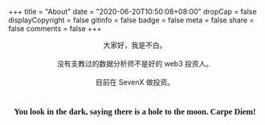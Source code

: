 +++
title = "About"
date = "2020-06-20T10:50:08+08:00"
dropCap = false
displayCopyright = false
gitinfo = false
badge = false
meta = false
share = false
comments = false
+++



<center> 大家好，我是不白。</center><br>

<center>没有支教过的数据分析师不是好的 web3 投资人。</center><br>

<center>目前在 SevenX 做投资。</center><br>

<center><h3 class="viva-la-vida" style="font-family:'ZCOOL XiaoWei'">You look in the dark, saying there is a hole to the moon. Carpe Diem!</h2></center>